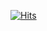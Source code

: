 [![Hits](https://hits.seeyoufarm.com/api/count/incr/badge.svg?url=https%3A%2F%2Fgithub.com%2FZhekoGinev%2FSoftUni%2Fedit%2Fmain%2FPython%2F01-python-fundamentals%2F05-lists-advanced%2F03-more-exercises%2F00-problems&count_bg=%2379C83D&title_bg=%23555555&icon=&icon_color=%23E7E7E7&title=hits&edge_flat=false)](https://hits.seeyoufarm.com)
